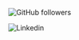 ![GitHub followers](https://img.shields.io/github/followers/teachy7789?style=social)

![Linkedin](https://img.shields.io/linkedin/style=social)
